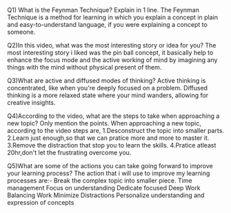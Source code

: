 Q1) What is the Feynman Technique? Explain in 1 line.
The Feynman Technique is a method for learning in which you explain a concept in plain and easy-to-understand language, if you were explaining a concept to someone.

Q2)In this video, what was the most interesting story or idea for you?
The most interesting story i liked was the pin ball concept, it basically help to enhance the focus mode and the active working of mind by imagining any things with the mind without physical present of them.

Q3)What are active and diffused modes of thinking?
Active thinking is concentrated, like when you're deeply focused on a problem. Diffused thinking is a more relaxed state where your mind wanders, allowing for creative insights.

Q4)According to the video, what are the steps to take when approaching a new topic? Only mention the points.
When approaching a new topic, according to the video steps are,
1.Desconstruct the topic into smaller parts.
2.Learn just enough,so that we can pratice more and more to master it.
3.Remove the distraction that stop you to learn the skills.
4.Pratice atleast 20hr,don't let the frustrating overcome you.

Q5)What are some of the actions you can take going forward to improve your learning process?
The action that i will use to improve my learning processes are:-
    Break the complex topic into smaller piece.
    Time management
    Focus on understanding
    Dedicate focused
    Deep Work
    Balancing Work
    Minimize Distractions
    Personalize understanding and expression of concepts

